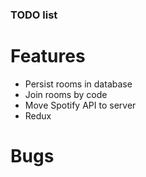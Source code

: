 ### TODO list

# Features
- Persist rooms in database
- Join rooms by code
- Move Spotify API to server
- Redux

# Bugs